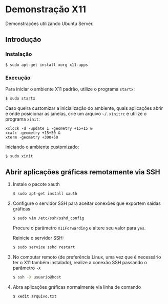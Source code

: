 # Demonstração X11

Demonstrações utilizando Ubuntu Server.

## Introdução

### Instalação

```sh
$ sudo apt-get install xorg x11-apps
```

### Execução

Para iniciar o ambiente X11 padrão, utilize o programa `startx`:

```sh
$ sudo startx
```

Caso queira customizar a inicialização do ambiente, quais aplicações abrir e onde posicionar as janelas, crie um arquivo `~/.xinitrc` e utilize o programa `xinit`:

```
xclock -d -update 1 -geometry +15+15 &
xcalc -geometry +15+50 &
xterm -geometry +300+50
```

Iniciando o ambiente customizado:

```sh
$ sudo xinit
```

## Abrir aplicações gráficas remotamente via SSH


1. Instale o pacote xauth

    ```sh
    $ sudo apt-get install xauth
    ```

2. Configure o servidor SSH para aceitar conexões que exportem saídas gráficas

    ```sh
    $ sudo vim /etc/ssh/sshd_config
    ```

    Procure o parâmetro `X11Forwarding` e altere seu valor para `yes`.

    Reinicie o servidor SSH:

    ```sh
    $ sudo service sshd restart
    ```

3. No computar remoto (de preferência Linux, uma vez que é necessário ter o X11 também instalado), realize a conexão SSH passando o parâmetro `-X`

    ```sh
    $ ssh -X usuario@host
    ```

4. Abra aplicações gráficas normalmente via linha de comando

    ```sh
    $ xedit arquivo.txt
    ```

